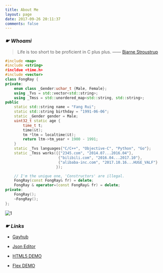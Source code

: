 ```yaml
---
title: About Me
layout: page
date: 2017-09-26 20:11:37
comments: false
---
```


### *☛ Whoami*

> Life is too short to be proficient in C plus plus. —— [Bjarne Stroustrup](http://www.stroustrup.com)

``` cpp
#include <map>
#include <string>
#incldue <time.h>
#include <vector>
class FongRay {
private:
    enum class _Gender:uchar_t {Male, Female};
    using _Tvs = std::vector<std::string>;
    using _Tmss = std::unordered_map<std::string, std::string>;
public
    static std::string name = "Fang Rui";
    static std::string birthday = "1991-06-06";
    static _Gender gender = Male;
    uint32_t static age {
        time_t t;
        time(&t);
        tm *ltm = localtime(&t);
        return ltm->tm_year + 1900 - 1991;
    }
    static _Tvs languages{"C/C++", "Objective-C", "Python", "Go"};
    static _Tmss works({{"2345.com", "2014.07...2016.04"},
                        {"bilibili.com", "2016.04...2017.10"},
                        {"alibaba-inc.com", "2017.10.16...HUGE_VALF"}
                       });

    // I'm the unique one, 'Constructors' are illegal.
    FongRay(const FongRay& fr) = delete;
    FongRay & operator=(const FongRay& fr) = delete;
private:
    FongRay();
    ~FongRay();
};
```

![1](https://fangr-cc-image.oss-cn-beijing.aliyuncs.com/18-8-17/73474794.jpg)

### *☛ Links*

* [Gayhub](https://github.com/FongRay)

* [Json Editor](/jsoneditor)

* [HTML5 DEMO](/demo/index.html)

* [Flex DEMO](/demo/flex.html)